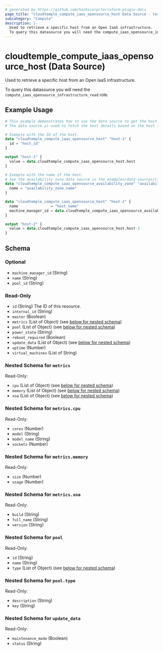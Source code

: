 ```yaml
---
# generated by https://github.com/hashicorp/terraform-plugin-docs
page_title: "cloudtemple_compute_iaas_opensource_host Data Source - terraform-provider-cloudtemple"
subcategory: "Compute"
description: |-
  Used to retrieve a specific host from an Open IaaS infrastructure.
  To query this datasource you will need the compute_iaas_opensource_infrastructure_read role.
---
```


# cloudtemple_compute_iaas_opensource_host (Data Source)

Used to retrieve a specific host from an Open IaaS infrastructure.

To query this datasource you will need the `compute_iaas_opensource_infrastructure_read` role.

## Example Usage

```terraform
# This example demonstrates how to use the data source to get the host details.
# The data source is used to fetch the host details based on the host ID or name and availability zone.

# Exemple with the ID of the host.
data "cloudtemple_compute_iaas_opensource_host" "host-1" {
  id = "host_id"
}

output "host-1" {
  value = data.cloudtemple_compute_iaas_opensource_host.host
}

# Exemple with the name of the host.
# See the availability zone data source in the examples/data-sources/cloudtemple_compute_iaas_opensource_availability_zone/data-source.tf file.
data "cloudtemple_compute_iaas_opensource_availability_zone" "availability_zone" {
  name = "availability_zone_name"
}

data "cloudtemple_compute_iaas_opensource_host" "host-2" {
  name               = "host_name"
  machine_manager_id = data.cloudtemple_compute_iaas_opensource_availability_zone.availability_zone.id
}

output "host-2" {
  value = data.cloudtemple_compute_iaas_opensource_host.host-2
}
```

<!-- schema generated by tfplugindocs -->
## Schema

### Optional

- `machine_manager_id` (String)
- `name` (String)
- `pool_id` (String)

### Read-Only

- `id` (String) The ID of this resource.
- `internal_id` (String)
- `master` (Boolean)
- `metrics` (List of Object) (see [below for nested schema](#nestedatt--metrics))
- `pool` (List of Object) (see [below for nested schema](#nestedatt--pool))
- `power_state` (String)
- `reboot_required` (Boolean)
- `update_data` (List of Object) (see [below for nested schema](#nestedatt--update_data))
- `uptime` (Number)
- `virtual_machines` (List of String)

<a id="nestedatt--metrics"></a>
### Nested Schema for `metrics`

Read-Only:

- `cpu` (List of Object) (see [below for nested schema](#nestedobjatt--metrics--cpu))
- `memory` (List of Object) (see [below for nested schema](#nestedobjatt--metrics--memory))
- `xoa` (List of Object) (see [below for nested schema](#nestedobjatt--metrics--xoa))

<a id="nestedobjatt--metrics--cpu"></a>
### Nested Schema for `metrics.cpu`

Read-Only:

- `cores` (Number)
- `model` (String)
- `model_name` (String)
- `sockets` (Number)


<a id="nestedobjatt--metrics--memory"></a>
### Nested Schema for `metrics.memory`

Read-Only:

- `size` (Number)
- `usage` (Number)


<a id="nestedobjatt--metrics--xoa"></a>
### Nested Schema for `metrics.xoa`

Read-Only:

- `build` (String)
- `full_name` (String)
- `version` (String)



<a id="nestedatt--pool"></a>
### Nested Schema for `pool`

Read-Only:

- `id` (String)
- `name` (String)
- `type` (List of Object) (see [below for nested schema](#nestedobjatt--pool--type))

<a id="nestedobjatt--pool--type"></a>
### Nested Schema for `pool.type`

Read-Only:

- `description` (String)
- `key` (String)



<a id="nestedatt--update_data"></a>
### Nested Schema for `update_data`

Read-Only:

- `maintenance_mode` (Boolean)
- `status` (String)


